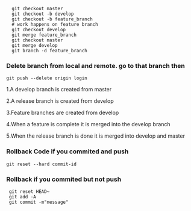 ```
  git checkout master
  git checkout -b develop
  git checkout -b feature_branch
  # work happens on feature branch
  git checkout develop
  git merge feature_branch
  git checkout master
  git merge develop
  git branch -d feature_branch

```

### Delete branch from local and remote. go to that branch then

    git push --delete origin login

1.A develop branch is created from master

2.A release branch is created from develop

3.Feature branches are created from develop

4.When a feature is complete it is merged into the develop branch

5.When the release branch is done it is merged into develop and master

### Rollback Code if you commited and push

```
git reset --hard commit-id
```

### Rollback if you commited but not push

```
 git reset HEAD~
 git add -A
 git commit -m"message"
```

